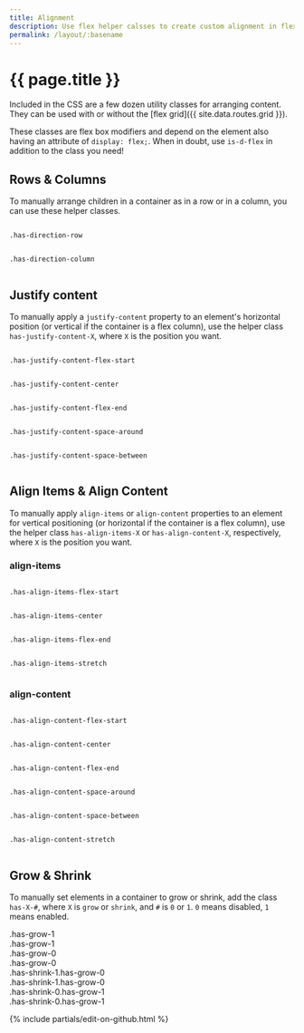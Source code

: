 ```yaml
---
title: Alignment
description: Use flex helper calsses to create custom alignment in flex layouts.
permalink: /layout/:basename
---
```


# {{ page.title }}

Included in the CSS are a few dozen utility classes for arranging content. They can be used with or without the [flex grid]({{ site.data.routes.grid }}).

These classes are flex box modifiers and depend on the element also having an attribute of `display: flex;`. When in doubt, use `is-d-flex` in addition to the class you need!

## Rows & Columns

To manually arrange children in a container as in a row or in a column, you can use these helper classes.

<div class="row">
  <div class="is-sm-6 is-xs-12 column">
    <p><code>.has-direction-row</code></p>
    <div class="is-d-flex filler-bg has-direction-row">
      <div class="has-grow-1 filler has-p has-m-xs has-shrink-1"></div>
      <div class="has-grow-1 filler has-p has-m-xs has-shrink-1"></div>
    </div>
  </div>
  <div class="is-sm-6 is-xs-12 column">
    <p><code>.has-direction-column</code></p>
    <div class="is-d-flex filler-bg has-direction-column">
      <div class="filler has-m-xs has-shrink-1 has-p"></div>
      <div class="filler has-m-xs has-shrink-1 has-p"></div>
    </div>
  </div>
</div>

## Justify content

To manually apply a `justify-content` property to an element's horizontal position (or vertical if the container is a flex column), use the helper class `has-justify-content-X`, where `X` is the position you want.

<div class="row">
  <div class="is-lg-3 is-sm-6 is-xs-12 column">
    <p><code>.has-justify-content-flex-start</code></p>
    <div class="static-box is-d-flex filler-bg has-justify-content-flex-start">
      <div class="filler has-p has-m-xs has-shrink-1"></div>
    </div>
  </div>
  <div class="is-lg-3 is-sm-6 is-xs-12 column">
    <p><code>.has-justify-content-center</code></p>
    <div class="static-box is-d-flex filler-bg has-justify-content-center">
      <div class="filler has-p has-m-xs has-shrink-1"></div>
    </div>
  </div>
  <div class="is-lg-3 is-sm-6 is-xs-12 column">
    <p><code>.has-justify-content-flex-end</code></p>
    <div class="static-box is-d-flex filler-bg has-justify-content-flex-end">
      <div class="filler has-p has-m-xs has-shrink-1"></div>
    </div>
  </div>
  <div class="is-lg-3 is-sm-6 is-xs-12 column">
    <p><code>.has-justify-content-space-around</code></p>
    <div class="static-box is-d-flex filler-bg has-justify-content-space-around">
      <div class="filler has-p has-m-xs has-shrink-1"></div>
      <div class="filler has-p has-m-xs has-shrink-1"></div>
    </div>
  </div>
  <div class="is-lg-3 is-sm-6 is-xs-12 column">
    <p><code>.has-justify-content-space-between</code></p>
    <div class="static-box is-d-flex filler-bg has-justify-content-space-between">
      <div class="filler has-p has-m-xs has-shrink-1"></div>
      <div class="filler has-p has-m-xs has-shrink-1"></div>
    </div>
  </div>
</div>

## Align Items & Align Content

To manually apply `align-items` or `align-content` properties to an element for vertical positioning (or horizontal if the container is a flex column), use the helper class `has-align-items-X` or `has-align-content-X`, respectively, where `X` is the position you want.

### align-items

<div class="row">
  <div class="is-lg-3 is-sm-6 is-xs-12 column">
    <p><code>.has-align-items-flex-start</code></p>
    <div class="static-height is-d-flex filler-bg has-align-items-flex-start">
      <div class="filler has-p has-m-xs has-shrink-1"></div>
    </div>
  </div>
  <div class="is-lg-3 is-sm-6 is-xs-12 column">
    <p><code>.has-align-items-center</code></p>
    <div class="static-height is-d-flex filler-bg has-align-items-center">
      <div class="filler has-p has-m-xs has-shrink-1"></div>
    </div>
  </div>
  <div class="is-lg-3 is-sm-6 is-xs-12 column">
    <p><code>.has-align-items-flex-end</code></p>
    <div class="static-height is-d-flex filler-bg has-align-items-flex-end">
      <div class="filler has-p has-m-xs has-shrink-1"></div>
    </div>
  </div>
  <div class="is-lg-3 is-sm-6 is-xs-12 column">
    <p><code>.has-align-items-stretch</code></p>
    <div class="static-height is-d-flex filler-bg has-align-items-stretch">
      <div class="filler has-p has-m-xs has-shrink-1"></div>
    </div>
  </div>
</div>

### align-content

<div class="row">
  <div class="is-lg-3 is-sm-6 is-xs-12 column">
    <p><code>.has-align-content-flex-start</code></p>
    <div class="static-height row filler-bg has-align-content-flex-start">
      <div class="filler is-xs-12 column has-p has-m-xs has-shrink-1 has-no-m-inline-start has-no-m-inline-end"></div>
      <div class="filler is-xs-12 column has-p has-m-xs has-shrink-1 has-no-m-inline-start has-no-m-inline-end"></div>
    </div>
  </div>
  <div class="is-lg-3 is-sm-6 is-xs-12 column">
    <p><code>.has-align-content-center</code></p>
    <div class="static-height row filler-bg has-align-content-center">
      <div class="filler is-xs-12 column has-p has-m-xs has-shrink-1 has-no-m-inline-start has-no-m-inline-end"></div>
      <div class="filler is-xs-12 column has-p has-m-xs has-shrink-1 has-no-m-inline-start has-no-m-inline-end"></div>
    </div>
  </div>
  <div class="is-lg-3 is-sm-6 is-xs-12 column">
    <p><code>.has-align-content-flex-end</code></p>
    <div class="static-height row filler-bg has-align-content-flex-end">
      <div class="filler is-xs-12 column has-p has-m-xs has-shrink-1 has-no-m-inline-start has-no-m-inline-end"></div>
      <div class="filler is-xs-12 column has-p has-m-xs has-shrink-1 has-no-m-inline-start has-no-m-inline-end"></div>
    </div>
  </div>
  <div class="is-lg-3 is-sm-6 is-xs-12 column">
    <p><code>.has-align-content-space-around</code></p>
    <div class="static-height row filler-bg has-align-content-space-around">
      <div class="filler is-xs-12 column has-p has-m-xs has-shrink-1 has-no-m-inline-start has-no-m-inline-end"></div>
      <div class="filler is-xs-12 column has-p has-m-xs has-shrink-1 has-no-m-inline-start has-no-m-inline-end"></div>
    </div>
  </div>
  <div class="is-lg-3 is-sm-6 is-xs-12 column">
    <p><code>.has-align-content-space-between</code></p>
    <div class="static-height row filler-bg has-align-content-space-between">
      <div class="filler is-xs-12 column has-p has-m-xs has-shrink-1 has-no-m-inline-start has-no-m-inline-end"></div>
      <div class="filler is-xs-12 column has-p has-m-xs has-shrink-1 has-no-m-inline-start has-no-m-inline-end"></div>
    </div>
  </div>
  <div class="is-lg-3 is-sm-6 is-xs-12 column">
    <p><code>.has-align-content-stretch</code></p>
    <div class="static-height row filler-bg has-align-content-stretch">
      <div class="filler is-xs-12 column has-p has-m-xs has-shrink-1 has-no-m-inline-start has-no-m-inline-end"></div>
      <div class="filler is-xs-12 column has-p has-m-xs has-shrink-1 has-no-m-inline-start has-no-m-inline-end"></div>
    </div>
  </div>
</div>

## Grow & Shrink

To manually set elements in a container to grow or shrink, add the class `has-X-#`, where `X` is `grow` or `shrink`, and `#` is `0` or `1`. `0` means disabled, `1` means enabled.

<div class="row">
  <div class="is-lg-6 is-xs-12 column">
    <div class="is-d-flex filler-bg has-direction-row">
      <div class="has-grow-1 filler has-p has-m-xs has-shrink-1">.has-grow-1</div>
      <div class="has-grow-1 filler has-p has-m-xs has-shrink-1">.has-grow-1</div>
    </div>
  </div>
  <div class="is-lg-6 is-xs-12 column">
    <div class="is-d-flex filler-bg has-direction-row">
      <div class="has-grow-0 filler has-p has-m-xs has-shrink-1">.has-grow-0</div>
      <div class="has-grow-0 filler has-p has-m-xs has-shrink-1">.has-grow-0</div>
    </div>
  </div>
</div>

<div class="row">
  <div class="is-lg-6 is-xs-12 column">
    <div class="is-d-flex filler-bg has-direction-row">
      <div class="has-shrink-1 has-grow-0 filler has-p has-m-xs has-shrink-1">.has-shrink-1.has-grow-0</div>
      <div class="has-shrink-1 has-grow-0 filler has-p has-m-xs has-shrink-1">.has-shrink-1.has-grow-0</div>
    </div>
  </div>
  <div class="is-lg-6 is-xs-12 column">
    <div class="is-d-flex filler-bg has-direction-row">
      <div class="has-shrink-0 has-grow-1 filler has-p has-m-xs has-shrink-1">.has-shrink-0.has-grow-1</div>
      <div class="has-shrink-0 has-grow-1 filler has-p has-m-xs has-shrink-1">.has-shrink-0.has-grow-1</div>
    </div>
  </div>
</div>

{% include partials/edit-on-github.html %}
